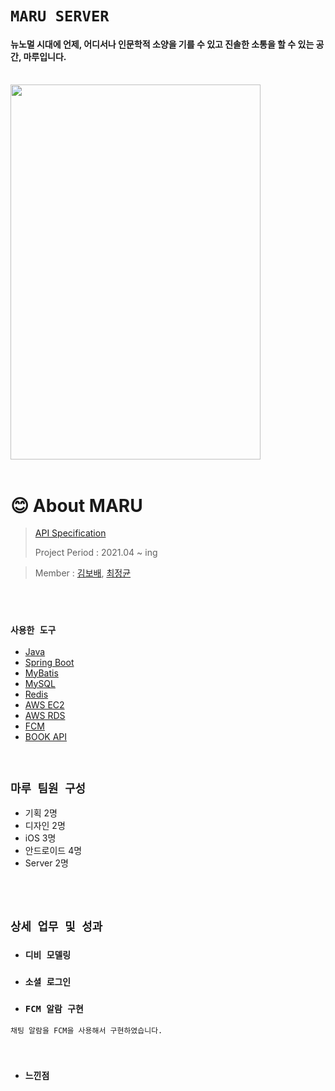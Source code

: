 # `MARU SERVER`

#### 뉴노멀 시대에 언제, 어디서나 인문학적 소양을 기를 수 있고 진솔한 소통을 할 수 있는 공간, 마루입니다.
  
<br>

<div>
 <img src="https://user-images.githubusercontent.com/58697091/93447777-c4cece00-f90d-11ea-9720-70cb41d13168.png" width="400" height="600">
</div>
  
<br>

# 😊 About MARU

> [API Specification](https://github.com/bookmaru/MARU-SERVER/wiki)
> 
>  Project Period : 2021.04 ~ ing

> Member : [김보배](https://github.com/KimDoubleB),  [최정균](https://github.com/wjdrbs96)
  
<br> <br>

### `사용한 도구`

- [Java]()
- [Spring Boot]()
- [MyBatis]()
- [MySQL]()
- [Redis]()
- [AWS EC2]()
- [AWS RDS]()
- [FCM]()
- [BOOK API]()


<br>

## `마루 팀원 구성`

- 기획 2명
- 디자인 2명
- iOS 3명
- 안드로이드 4명
- Server 2명

<br> <br>

## `상세 업무 및 성과`

- ### `디비 모델링`

- ### `소셜 로그인`

- ### `FCM 알람 구현`

```
채팅 알람을 FCM을 사용해서 구현하였습니다. 
```

<br>

- ### `느낀점`

```
```
